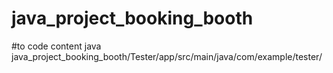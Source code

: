 # java_project_booking_booth

#to code content java<br>
java_project_booking_booth/Tester/app/src/main/java/com/example/tester/
